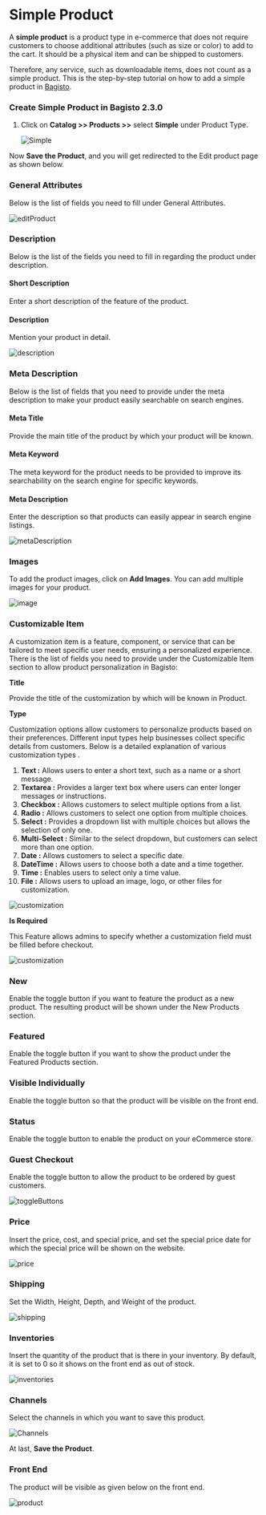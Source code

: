 # Simple Product

A **simple product** is a product type in e-commerce that does not require customers to choose additional attributes (such as size or color) to add to the cart. It should be a physical item and can be shipped to customers.

Therefore, any service, such as downloadable items, does not count as a simple product. This is the step-by-step tutorial on how to add a simple product in [Bagisto](https://bagisto.com/en/).

### Create Simple Product in Bagisto 2.3.0
1. Click on **Catalog >> Products >>** select **Simple** under Product Type.

    ![Simple](../../assets/2.3.0/images/simple-product/simple.png)

Now **Save the Product**, and you will get redirected to the Edit product page as shown below.

### General Attributes
Below is the list of fields you need to fill under General Attributes.

   ![editProduct](../../assets/2.3.0/images/simple-product/editProduct.png)

### Description
Below is the list of the fields you need to fill in regarding the product under description.

#### Short Description
Enter a short description of the feature of the product.

#### Description
Mention your product in detail.

 ![description](../../assets/2.3.0/images/simple-product/description.png)

### Meta Description
Below is the list of fields that you need to provide under the meta description to make your product easily searchable on search engines.

#### Meta Title
Provide the main title of the product by which your product will be known.

#### Meta Keyword
The meta keyword for the product needs to be provided to improve its searchability on the search engine for specific keywords.

#### Meta Description
Enter the description so that products can easily appear in search engine listings.

![metaDescription](../../assets/2.3.0/images/simple-product/metaDescription.png)

### Images
To add the product images, click on **Add Images**. You can add multiple images for your product.

![image](../../assets/2.3.0/images/simple-product/image.png)

### Customizable Item
A customization item is a feature, component, or service that can be tailored to meet specific user needs, ensuring a personalized experience. There is the list of fields you need to provide under the Customizable Item section to allow product personalization in Bagisto:

**Title**

Provide the title of the customization by which will be known in Product.

**Type**

Customization options allow customers to personalize products based on their preferences. Different input types help businesses collect specific details from customers. Below is a detailed explanation of various customization types .

1. **Text :** Allows users to enter a short text, such as a name or a short message.
2. **Textarea :** Provides a larger text box where users can enter longer messages or   instructions.
3. **Checkbox :** Allows customers to select multiple options from a list.
4. **Radio :** Allows customers to select one option from multiple choices.
5. **Select :** Provides a dropdown list with multiple choices but allows the selection of only one.
6. **Multi-Select :** Similar to the select dropdown, but customers can select more than one option.
7. **Date :** Allows customers to select a specific date.
8. **DateTime :** Allows users to choose both a date and a time together. 
9. **Time :** Enables users to select only a time value.
10. **File :** Allows users to upload an image, logo, or other files for customization.

![customization](../../assets/2.3.0/images/simple-product/customization.png)

**Is Required**

This Feature allows admins to specify whether a customization field must be filled before checkout.

![customization](../../assets/2.3.0/images/simple-product/custom-shoes.png)

### New
Enable the toggle button if you want to feature the product as a new product. The resulting product will be shown under the New Products section.

### Featured
Enable the toggle button if you want to show the product under the Featured Products section.

### Visible Individually
Enable the toggle button so that the product will be visible on the front end.

### Status
Enable the toggle button to enable the product on your eCommerce store.

### Guest Checkout
Enable the toggle button to allow the product to be ordered by guest customers.

![toggleButtons](../../assets/2.3.0/images/simple-product/toggleButtons.png)

### Price
Insert the price, cost, and special price, and set the special price date for which the special price will be shown on the website.

![price](../../assets/2.3.0/images/simple-product/price.png)

### Shipping
Set the Width, Height, Depth, and Weight of the product.

![shipping](../../assets/2.3.0/images/simple-product/shipping.png)

### Inventories
Insert the quantity of the product that is there in your inventory. By default, it is set to 0 so it shows on the front end as out of stock.

![inventories](../../assets/2.3.0/images/simple-product/inventories.png)

### Channels

Select the channels in which you want to save this product.

![Channels](../../assets/2.3.0/images/simple-product/channels.png)

At last, **Save the Product**.

### Front End
The product will be visible as given below on the front end.

![product](../../assets/2.3.0/images/simple-product/simple-product.png)

